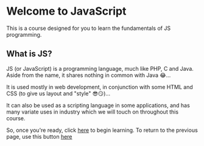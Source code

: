 # Welcome to JavaScript

This is a course designed for you to learn the fundamentals of JS programming.

## What is JS?

JS (or JavaScript) is a programming language, much like PHP, C and Java. Aside from the name, it shares nothing in common with Java 😂...

It is used mostly in web development, in conjunction with some HTML and CSS (to give us layout and "style" 😎😏)...

It can also be used as a scripting language in some applications, and has many variate uses in industry which we will touch on throughout this course.

So, once you're ready, click <a href=https://github.com/XeroHero/JS-with-Kay/blob/main/Session1.md> here</a> to begin learning. To return to the previous page, use this button <a href="javascript:history.back()">here</a>
